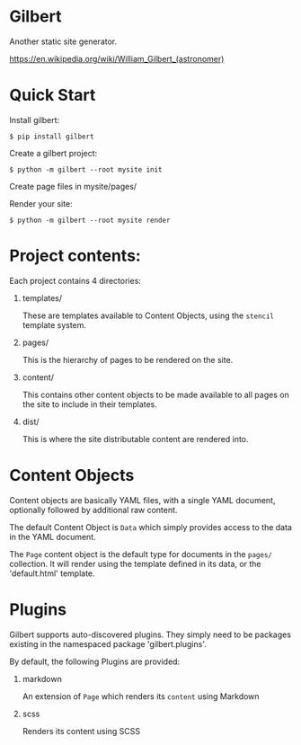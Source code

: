# Gilbert

Another static site generator.

https://en.wikipedia.org/wiki/William_Gilbert_(astronomer)


# Quick Start

Install gilbert:

    $ pip install gilbert

Create a gilbert project:

    $ python -m gilbert --root mysite init

Create page files in mysite/pages/

Render your site:

    $ python -m gilbert --root mysite render


# Project contents:

Each project contains 4 directories:

1. templates/

   These are templates available to Content Objects, using the `stencil` template system.

2. pages/

   This is the hierarchy of pages to be rendered on the site.

3. content/

   This contains other content objects to be made available to all pages on the site to include in their templates.

4. dist/

   This is where the site distributable content are rendered into.


# Content Objects

Content objects are basically YAML files, with a single YAML document, optionally followed by additional raw content.

The default Content Object is `Data` which simply provides access to the data in the YAML document.

The `Page` content object is the default type for documents in the `pages/` collection. It will render using the template defined in its data, or the 'default.html' template.


# Plugins

Gilbert supports auto-discovered plugins. They simply need to be packages existing in the namespaced package 'gilbert.plugins'.

By default, the following Plugins are provided:

1. markdown

   An extension of `Page` which renders its `content` using Markdown

2. scss

   Renders its content using SCSS
